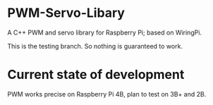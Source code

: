 # PWM-Servo-Libary
A C++ PWM and servo library for Raspberry Pi; based on WiringPi.

This is the testing branch. So nothing is guaranteed to work.

# Current state of development

PWM works precise on Raspberry Pi 4B,
plan to test on 3B+ and 2B.
